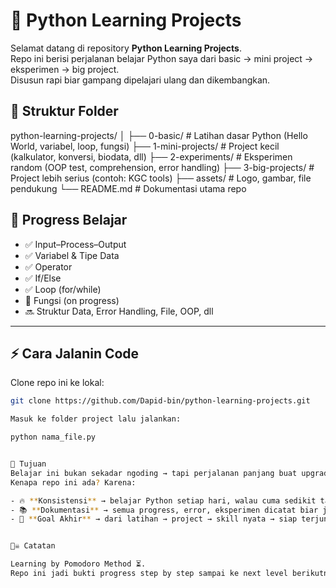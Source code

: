 # 🐍 Python Learning Projects

Selamat datang di repository **Python Learning Projects**.  
Repo ini berisi perjalanan belajar Python saya dari basic → mini project → eksperimen → big project.  
Disusun rapi biar gampang dipelajari ulang dan dikembangkan.


## 📂 Struktur Folder

python-learning-projects/ │ ├── 0-basic/          # Latihan dasar Python (Hello World, variabel, loop, fungsi) ├── 1-mini-projects/  # Project kecil (kalkulator, konversi, biodata, dll) ├── 2-experiments/    # Eksperimen random (OOP test, comprehension, error handling) ├── 3-big-projects/   # Project lebih serius (contoh: KGC tools) ├── assets/           # Logo, gambar, file pendukung └── README.md         # Dokumentasi utama repo


## 🚀 Progress Belajar
- ✅ Input–Process–Output  
- ✅ Variabel & Tipe Data  
- ✅ Operator  
- ✅ If/Else  
- ✅ Loop (for/while)  
- 🔄 Fungsi (on progress)  
- 🔜 Struktur Data, Error Handling, File, OOP, dll  

---

## ⚡ Cara Jalanin Code
Clone repo ini ke lokal:
```bash
git clone https://github.com/Dapid-bin/python-learning-projects.git

Masuk ke folder project lalu jalankan:

python nama_file.py


🎯 Tujuan
Belajar ini bukan sekadar ngoding → tapi perjalanan panjang buat upgrade diri.  
Kenapa repo ini ada? Karena:

- 🔥 **Konsistensi** → belajar Python setiap hari, walau cuma sedikit tapi terus maju.  
- 📚 **Dokumentasi** → semua progress, error, eksperimen dicatat biar jadi jejak belajar.  
- 💼 **Goal Akhir** → dari latihan → project → skill nyata → siap terjun ke freelance or developer.


🏴‍☠️ Catatan

Learning by Pomodoro Method ⏳.
Repo ini jadi bukti progress step by step sampai ke next level berikutnya.